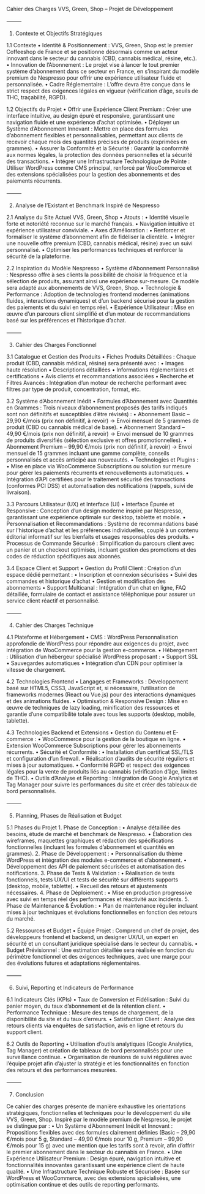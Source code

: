 Cahier des Charges VVS, Green, Shop – Projet de Développement

⸻

1. Contexte et Objectifs Stratégiques

1.1 Contexte
	•	Identité & Positionnement :
VVS, Green, Shop est le premier Coffeeshop de France et se positionne désormais comme un acteur innovant dans le secteur du cannabis (CBD, cannabis médical, résine, etc.).
	•	Innovation de l’Abonnement :
Le projet vise à lancer le tout premier système d’abonnement dans ce secteur en France, en s’inspirant du modèle premium de Nespresso pour offrir une expérience utilisateur fluide et personnalisée.
	•	Cadre Réglementaire :
L’offre devra être conçue dans le strict respect des exigences légales en vigueur (vérification d’âge, seuils de THC, traçabilité, RGPD).

1.2 Objectifs du Projet
	•	Offrir une Expérience Client Premium :
Créer une interface intuitive, au design épuré et responsive, garantissant une navigation fluide et une expérience d’achat optimisée.
	•	Déployer un Système d’Abonnement Innovant :
Mettre en place des formules d’abonnement flexibles et personnalisables, permettant aux clients de recevoir chaque mois des quantités précises de produits (exprimées en grammes).
	•	Assurer la Conformité et la Sécurité :
Garantir la conformité aux normes légales, la protection des données personnelles et la sécurité des transactions.
	•	Intégrer une Infrastructure Technologique de Pointe :
Utiliser WordPress comme CMS principal, renforcé par WooCommerce et des extensions spécialisées pour la gestion des abonnements et des paiements récurrents.

⸻

2. Analyse de l’Existant et Benchmark Inspiré de Nespresso

2.1 Analyse du Site Actuel VVS, Green, Shop
	•	Atouts :
	•	Identité visuelle forte et notoriété reconnue sur le marché français.
	•	Navigation intuitive et expérience utilisateur conviviale.
	•	Axes d’Amélioration :
	•	Renforcer et formaliser le système d’abonnement afin de fidéliser la clientèle.
	•	Intégrer une nouvelle offre premium (CBD, cannabis médical, résine) avec un suivi personnalisé.
	•	Optimiser les performances techniques et renforcer la sécurité de la plateforme.

2.2 Inspiration du Modèle Nespresso
	•	Système d’Abonnement Personnalisé :
Nespresso offre à ses clients la possibilité de choisir la fréquence et la sélection de produits, assurant ainsi une expérience sur-mesure. Ce modèle sera adapté aux abonnements de VVS, Green, Shop.
	•	Technologie & Performance :
Adoption de technologies frontend modernes (animations fluides, interactions dynamiques) et d’un backend sécurisé pour la gestion des paiements et du suivi en temps réel.
	•	Expérience Utilisateur :
Mise en œuvre d’un parcours client simplifié et d’un moteur de recommandations basé sur les préférences et l’historique d’achat.

⸻

3. Cahier des Charges Fonctionnel

3.1 Catalogue et Gestion des Produits
	•	Fiches Produits Détaillées :
Chaque produit (CBD, cannabis médical, résine) sera présenté avec :
	•	Images haute résolution
	•	Descriptions détaillées
	•	Informations réglementaires et certifications
	•	Avis clients et recommandations associées
	•	Recherche et Filtres Avancés :
Intégration d’un moteur de recherche performant avec filtres par type de produit, concentration, format, etc.

3.2 Système d’Abonnement Inédit
	•	Formules d’Abonnement avec Quantités en Grammes :
Trois niveaux d’abonnement proposés (les tarifs indiqués sont non définitifs et susceptibles d’être révisés) :
	•	Abonnement Basic – 29,90 €/mois (prix non définitif, à revoir)
→ Envoi mensuel de 5 grammes de produit (CBD ou cannabis médical de base).
	•	Abonnement Standard – 49,90 €/mois (prix non définitif, à revoir)
→ Envoi mensuel de 10 grammes de produits diversifiés (sélection exclusive et offres promotionnelles).
	•	Abonnement Premium – 99,90 €/mois (prix non définitif, à revoir)
→ Envoi mensuel de 15 grammes incluant une gamme complète, conseils personnalisés et accès anticipé aux nouveautés.
	•	Technologies et Plugins :
	•	Mise en place via WooCommerce Subscriptions ou solution sur mesure pour gérer les paiements récurrents et renouvellements automatiques.
	•	Intégration d’API certifiées pour le traitement sécurisé des transactions (conformes PCI DSS) et automatisation des notifications (rappels, suivi de livraison).

3.3 Parcours Utilisateur (UX) et Interface (UI)
	•	Interface Épurée et Responsive :
Conception d’un design moderne inspiré par Nespresso, garantissant une expérience optimale sur desktop, tablette et mobile.
	•	Personnalisation et Recommandations :
Système de recommandations basé sur l’historique d’achat et les préférences individuelles, couplé à un contenu éditorial informatif sur les bienfaits et usages responsables des produits.
	•	Processus de Commande Sécurisé :
Simplification du parcours client avec un panier et un checkout optimisés, incluant gestion des promotions et des codes de réduction spécifiques aux abonnés.

3.4 Espace Client et Support
	•	Gestion du Profil Client :
Création d’un espace dédié permettant :
	•	Inscription et connexion sécurisées
	•	Suivi des commandes et historique d’achat
	•	Gestion et modification des abonnements
	•	Support Multicanal :
Intégration d’un chat en ligne, FAQ détaillée, formulaire de contact et assistance téléphonique pour assurer un service client réactif et personnalisé.

⸻

4. Cahier des Charges Technique

4.1 Plateforme et Hébergement
	•	CMS : WordPress
Personnalisation approfondie de WordPress pour répondre aux exigences du projet, avec intégration de WooCommerce pour la gestion e-commerce.
	•	Hébergement :
Utilisation d’un hébergeur spécialisé WordPress proposant :
	•	Support SSL
	•	Sauvegardes automatiques
	•	Intégration d’un CDN pour optimiser la vitesse de chargement.

4.2 Technologies Frontend
	•	Langages et Frameworks :
Développement basé sur HTML5, CSS3, JavaScript et, si nécessaire, l’utilisation de frameworks modernes (React ou Vue.js) pour des interactions dynamiques et des animations fluides.
	•	Optimisation & Responsive Design :
Mise en œuvre de techniques de lazy loading, minification des ressources et garantie d’une compatibilité totale avec tous les supports (desktop, mobile, tablette).

4.3 Technologies Backend et Extensions
	•	Gestion du Contenu et E-commerce :
	•	WooCommerce pour la gestion de la boutique en ligne.
	•	Extension WooCommerce Subscriptions pour gérer les abonnements récurrents.
	•	Sécurité et Conformité :
	•	Installation d’un certificat SSL/TLS et configuration d’un firewall.
	•	Réalisation d’audits de sécurité réguliers et mises à jour automatiques.
	•	Conformité RGPD et respect des exigences légales pour la vente de produits liés au cannabis (vérification d’âge, limites de THC).
	•	Outils d’Analyse et Reporting :
Intégration de Google Analytics et Tag Manager pour suivre les performances du site et créer des tableaux de bord personnalisés.

⸻

5. Planning, Phases de Réalisation et Budget

5.1 Phases du Projet
	1.	Phase de Conception :
	•	Analyse détaillée des besoins, étude de marché et benchmark de Nespresso.
	•	Élaboration des wireframes, maquettes graphiques et rédaction des spécifications fonctionnelles (incluant les formules d’abonnement et quantités en grammes).
	2.	Phase de Développement :
	•	Personnalisation du thème WordPress et intégration des modules e-commerce et d’abonnement.
	•	Développement des API de paiement sécurisées et automatisation des notifications.
	3.	Phase de Tests & Validation :
	•	Réalisation de tests fonctionnels, tests UX/UI et tests de sécurité sur différents supports (desktop, mobile, tablette).
	•	Recueil des retours et ajustements nécessaires.
	4.	Phase de Déploiement :
	•	Mise en production progressive avec suivi en temps réel des performances et réactivité aux incidents.
	5.	Phase de Maintenance & Évolution :
	•	Plan de maintenance régulier incluant mises à jour techniques et évolutions fonctionnelles en fonction des retours du marché.

5.2 Ressources et Budget
	•	Équipe Projet :
Comprend un chef de projet, des développeurs frontend et backend, un designer UX/UI, un expert en sécurité et un consultant juridique spécialisé dans le secteur du cannabis.
	•	Budget Prévisionnel :
Une estimation détaillée sera réalisée en fonction du périmètre fonctionnel et des exigences techniques, avec une marge pour des évolutions futures et adaptations réglementaires.

⸻

6. Suivi, Reporting et Indicateurs de Performance

6.1 Indicateurs Clés (KPIs)
	•	Taux de Conversion et Fidélisation :
Suivi du panier moyen, du taux d’abonnement et de la rétention client.
	•	Performance Technique :
Mesure des temps de chargement, de la disponibilité du site et du taux d’erreurs.
	•	Satisfaction Client :
Analyse des retours clients via enquêtes de satisfaction, avis en ligne et retours du support client.

6.2 Outils de Reporting
	•	Utilisation d’outils analytiques (Google Analytics, Tag Manager) et création de tableaux de bord personnalisés pour une surveillance continue.
	•	Organisation de réunions de suivi régulières avec l’équipe projet afin d’ajuster la stratégie et les fonctionnalités en fonction des retours et des performances mesurées.

⸻

7. Conclusion

Ce cahier des charges présente de manière exhaustive les orientations stratégiques, fonctionnelles et techniques pour le développement du site VVS, Green, Shop. Inspiré par le modèle premium de Nespresso, le projet se distingue par :
	•	Un Système d’Abonnement Inédit et Innovant :
Propositions flexibles avec des formules clairement définies (Basic – 29,90 €/mois pour 5 g, Standard – 49,90 €/mois pour 10 g, Premium – 99,90 €/mois pour 15 g) avec une mention que les tarifs sont à revoir, afin d’offrir le premier abonnement dans le secteur du cannabis en France.
	•	Une Expérience Utilisateur Premium :
Design épuré, navigation intuitive et fonctionnalités innovantes garantissant une expérience client de haute qualité.
	•	Une Infrastructure Technique Robuste et Sécurisée :
Basée sur WordPress et WooCommerce, avec des extensions spécialisées, une optimisation continue et des outils de reporting performants.
